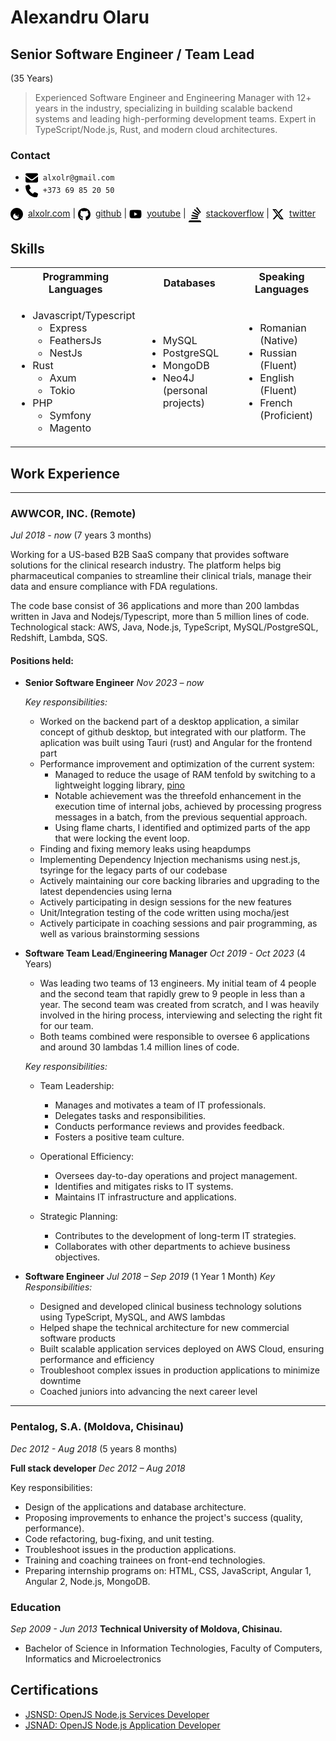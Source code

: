 # Alexandru Olaru 

## Senior Software Engineer / Team Lead

(35 Years)

> Experienced Software Engineer and Engineering Manager with 12+ years in the industry, specializing in building scalable backend systems and leading high-performing development teams. Expert in TypeScript/Node.js, Rust, and modern cloud architectures.

### Contact

- <svg xmlns="http://www.w3.org/2000/svg" viewBox="0 0 512 512" width="20" style="vertical-align: middle; margin-right: 8px;"><path d="M48 64c-26.5 0-48 21.5-48 48 0 15.1 7.1 29.3 19.2 38.4l208 156c17.1 12.8 40.5 12.8 57.6 0l208-156c12.1-9.1 19.2-23.3 19.2-38.4 0-26.5-21.5-48-48-48L48 64zM0 196L0 384c0 35.3 28.7 64 64 64l384 0c35.3 0 64-28.7 64-64l0-188-198.4 148.8c-34.1 25.6-81.1 25.6-115.2 0L0 196z"/></svg>`alxolr@gmail.com`
- <svg xmlns="http://www.w3.org/2000/svg" viewBox="0 0 512 512" width="20" style="vertical-align: middle; margin-right: 8px;"><path d="M164.9 24.6c-7.7-18.6-28-28.5-47.4-23.2l-88 24C12.1 30.2 0 46 0 64C0 311.4 200.6 512 448 512c18 0 33.8-12.1 38.6-29.5l24-88c5.3-19.4-4.6-39.7-23.2-47.4l-96-40c-16.3-6.8-35.2-2.1-46.3 11.6L304.7 368C234.3 334.7 177.3 277.7 144 207.3l49.4-40.4c13.7-11.2 18.4-30 11.6-46.3l-40-96z"/></svg>`+373 69 85 20 50`

<svg xmlns="http://www.w3.org/2000/svg" viewBox="0 0 512 512" width="20" style="vertical-align: middle; margin-right: 8px;"><path d="M352 256c0 22.2-1.2 43.6-3.3 64L288 320c-8.8 0-16 7.2-16 16s7.2 16 16 16l56.7 0c-12.9 58.3-60.6 104-118.7 104c-65.4 0-118.7-48.3-118.7-112c0-65.4 53.4-118.7 118.7-118.7c58.1 0 105.8 45.7 118.7 104L288 328c-8.8 0-16 7.2-16 16s7.2 16 16 16l56.7 0c2.1 20.4 3.3 41.8 3.3 64zM512 256C512 114.6 397.4 0 256 0S0 114.6 0 256S114.6 512 256 512s256-114.6 256-256zM320 256a64 64 0 1 0 -128 0 64 64 0 1 0 128 0z"/></svg>[alxolr.com](https://www.alxolr.com) | <svg xmlns="http://www.w3.org/2000/svg" viewBox="0 0 496 512" width="20" style="vertical-align: middle; margin-right: 8px;"><path d="M165.9 397.4c0 2-2.3 3.6-5.2 3.6-3.3 .3-5.6-1.3-5.6-3.6 0-2 2.3-3.6 5.2-3.6 3-.3 5.6 1.3 5.6 3.6zm-31.1-4.5c-.7 2 1.3 4.3 4.3 4.9 2.6 1 5.6 0 6.2-2s-1.3-4.3-4.3-5.2c-2.6-.7-5.5 .3-6.2 2.3zm44.2-1.7c-2.9 .7-4.9 2.6-4.6 4.9 .3 2 2.9 3.3 5.9 2.6 2.9-.7 4.9-2.6 4.6-4.6-.3-1.9-3-3.2-5.9-2.9zM244.8 8C106.1 8 0 113.3 0 252c0 110.9 69.8 205.8 169.5 239.2 12.8 2.3 17.3-5.6 17.3-12.1 0-6.2-.3-40.4-.3-61.4 0 0-70 15-84.7-29.8 0 0-11.4-29.1-27.8-36.6 0 0-22.9-15.7 1.6-15.4 0 0 24.9 2 38.6 25.8 21.9 38.6 58.6 27.5 72.9 20.9 2.3-16 8.8-27.1 16-33.7-55.9-6.2-112.3-14.3-112.3-110.5 0-27.5 7.6-41.3 23.6-58.9-2.6-6.5-11.1-33.3 2.6-67.9 20.9-6.5 69 27 69 27 20-5.6 41.5-8.5 62.8-8.5s42.8 2.9 62.8 8.5c0 0 48.1-33.6 69-27 13.7 34.7 5.2 61.4 2.6 67.9 16 17.7 25.8 31.5 25.8 58.9 0 96.5-58.9 104.2-114.8 110.5 9.2 7.9 17 22.9 17 46.4 0 33.7-.3 75.4-.3 83.6 0 6.5 4.6 14.4 17.3 12.1C428.2 457.8 496 362.9 496 252 496 113.3 383.5 8 244.8 8zM97.2 352.9c-1.3 1-1 3.3 .7 5.2 1.6 1.6 3.9 2.3 5.2 1 1.3-1 1-3.3-.7-5.2-1.6-1.6-3.9-2.3-5.2-1zm-10.8-8.1c-.7 1.3 .3 2.9 2.3 3.9 1.6 1 3.6 .7 4.3-.7 .7-1.3-.3-2.9-2.3-3.9-2-.6-3.6-.3-4.3 .7zm32.4 35.6c-1.6 1.3-1 4.3 1.3 6.2 2.3 2.3 5.2 2.6 6.5 1 1.3-1.3 .7-4.3-1.3-6.2-2.2-2.3-5.2-2.6-6.5-1zm-11.4-14.7c-1.6 1-1.6 3.6 0 5.9 1.6 2.3 4.3 3.3 5.6 2.3 1.3-1.3 1.3-3.9 0-6.2-1.4-2.3-4-3.3-5.6-2z"/></svg>[github](http://github.com/alxolr) | <svg xmlns="http://www.w3.org/2000/svg" viewBox="0 0 576 512" width="20" style="vertical-align: middle; margin-right: 8px;"><path d="M549.7 124.1c-6.3-23.7-24.8-42.3-48.3-48.6C458.8 64 288 64 288 64S117.2 64 74.6 75.5c-23.5 6.3-42 24.9-48.3 48.6-11.4 42.9-11.4 132.3-11.4 132.3s0 89.4 11.4 132.3c6.3 23.7 24.8 41.5 48.3 47.8C117.2 448 288 448 288 448s170.8 0 213.4-11.5c23.5-6.3 42-24.2 48.3-47.8 11.4-42.9 11.4-132.3 11.4-132.3s0-89.4-11.4-132.3zm-317.5 213.5V175.2l142.7 81.2-142.7 81.2z"/></svg>[youtube](https://youtube.com/@alxolr) | <svg xmlns="http://www.w3.org/2000/svg" viewBox="0 0 384 512" width="20" style="vertical-align: middle; margin-right: 8px;"><path d="M290.7 311L95 269.7 86.8 309l195.7 41zm51-87L188.2 95.7l-25.5 30.8 153.5 128.3zm-31.2 39.7L129.2 179l-16.7 36.5L293.7 300zM262 32l-32 24 119.3 160.3 32-24zm20.5 328h-200v40h200zm39.5 80H42.5C19.1 440 0 458.9 0 482.3v29.7h384v-29.7C384 458.9 364.9 440 341.5 440z"/></svg>[stackoverflow](https://stackoverflow.com/users/4477818/alexandru-olaru) | <svg xmlns="http://www.w3.org/2000/svg" viewBox="0 0 512 512" width="20" style="vertical-align: middle; margin-right: 8px;"><path d="M389.2 48h70.6L305.6 224.2 487 464H345L233.7 318.6 106.5 464H35.8L200.7 275.5 26.8 48H172.4L272.9 180.9 389.2 48zM364.4 421.8h39.1L151.1 88h-42L364.4 421.8z"/></svg>[twitter](https://twitter.com/@alxolr)

## Skills

<table width="100%">
  <tr>
    <th> Programming Languages </th>
    <th> Databases </th>
    <th> Speaking Languages </th>
  </tr>
  <tr>
    <td>
      <ul>
        <li> Javascript/Typescript
          <ul>
            <li> Express </li>
            <li> FeathersJs </li>
            <li> NestJs </li>
          </ul>
        </li>
        <li> Rust
          <ul>
            <li> Axum </li>
            <li> Tokio </li>
          </ul>
        </li>
        <li> PHP
          <ul>
            <li> Symfony </li>
            <li> Magento </li>
          </ul>
        </li>
    </td>
      <td>
      <ul>
        <li> MySQL </li>
        <li> PostgreSQL </li>
        <li> MongoDB </li>
        <li> Neo4J (personal projects) </li>
      </ul>
    </td>
     <td>
      <ul>
        <li> Romanian (Native) </li>
        <li> Russian (Fluent) </li>
        <li> English (Fluent) </li>
        <li> French (Proficient) </li>
      </ul>
    </td>
  </tr>
</table>

## Work Experience

---
### AWWCOR, INC. (Remote)
_Jul 2018 - now_ (7 years 3 months)

Working for a US-based B2B SaaS company that provides software solutions for the clinical research industry. The platform helps big pharmaceutical companies to streamline their clinical trials, manage their data and ensure compliance with FDA regulations.

The code base consist of 36 applications and more than 200 lambdas written in Java and Nodejs/Typescript, more than 5 million lines of code.
Technological stack: AWS, Java, Node.js, TypeScript, MySQL/PostgreSQL, Redshift, Lambda, SQS.


#### Positions held:

- **Senior Software Engineer** _Nov 2023 – now_

  _Key responsibilities:_
  - Worked on the backend part of a desktop application, a similar concept of github desktop, but integrated with our platform. The aplication was built using Tauri (rust) and Angular for the frontend part
  - Performance improvement and optimization of the current system:
    - Managed to reduce the usage of RAM tenfold by switching to a lightweight logging library, [pino](https://getpino.io/#/)
    - Notable achievement was the threefold enhancement in the execution time of internal jobs, achieved by processing progress messages in a batch, from the previous sequential approach.
    - Using flame charts, I identified and optimized parts of the app that were locking the event loop.
  - Finding and fixing memory leaks using heapdumps
  - Implementing Dependency Injection mechanisms using nest.js, tsyringe for the legacy parts of our codebase
  - Actively maintaining our core backing libraries and upgrading to the latest dependencies using lerna
  - Actively participating in design sessions for the new features
  - Unit/Integration testing of the code written using mocha/jest
  - Actively participate in coaching sessions and pair programming, as well as various brainstorming sessions

- **Software Team Lead**/**Engineering Manager** _Oct 2019 - Oct 2023_ (4 Years)
  - Was leading two teams of 13 engineers. My initial team of 4 people and the second team that rapidly grew to 9 people in less than a year. The second team was created from scratch, and I was heavily involved in the hiring process, interviewing and selecting the right fit for our team.
  - Both teams combined were responsible to oversee 6 applications and around 30 lambdas 1.4 million lines of code.

  _Key responsibilities:_

  - Team Leadership:
    - Manages and motivates a team of IT professionals.
    - Delegates tasks and responsibilities.
    - Conducts performance reviews and provides feedback.
    - Fosters a positive team culture.

  - Operational Efficiency:
    - Oversees day-to-day operations and project management.
    - Identifies and mitigates risks to IT systems.
    - Maintains IT infrastructure and applications.

  - Strategic Planning:
    - Contributes to the development of long-term IT strategies.
    - Collaborates with other departments to achieve business objectives.

- **Software Engineer** _Jul 2018 – Sep 2019_ (1 Year 1 Month)
_Key Responsibilities:_

  - Designed and developed clinical business technology solutions using TypeScript, MySQL, and AWS lambdas
  - Helped shape the technical architecture for new commercial software products
  - Built scalable application services deployed on AWS Cloud, ensuring performance and efficiency
  - Troubleshoot complex issues in production applications to minimize downtime
  - Coached juniors into advancing the next career level

---
### Pentalog, S.A. (Moldova, Chisinau)

_Dec 2012 - Aug 2018_  (5 years 8 months)

**Full stack developer** _Dec 2012 – Aug 2018_

Key responsibilities:

- Design of the applications and database architecture.
- Proposing improvements to enhance the project's success (quality, performance).
- Code refactoring, bug-fixing, and unit testing.
- Troubleshoot issues in the production applications.
- Training and coaching trainees on front-end technologies.
- Preparing internship programs on: HTML, CSS, JavaScript, Angular 1, Angular 2, Node.js, MongoDB.

### Education

_Sep 2009 - Jun 2013_
**Technical University of Moldova, Chisinau.**

- Bachelor of Science in Information Technologies, Faculty of Computers, Informatics and Microelectronics


## Certifications

- [JSNSD: OpenJS Node.js Services Developer](https://www.credly.com/badges/f3ca844b-5357-4d91-9c8b-be5e36a27b95/embedde)
- [JSNAD: OpenJS Node.js Application Developer](https://www.credly.com/badges/b8965664-73d7-45f0-ab5c-dfa583e43e5c/embedded)
